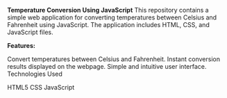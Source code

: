 **Temperature Conversion Using JavaScript**
This repository contains a simple web application for converting temperatures between Celsius and Fahrenheit using JavaScript. The application includes HTML, CSS, and JavaScript files.

**Features:**

Convert temperatures between Celsius and Fahrenheit.
Instant conversion results displayed on the webpage.
Simple and intuitive user interface.
Technologies Used

HTML5
CSS
JavaScript
